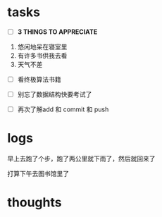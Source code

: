 # tasks
- [ ] **3 THINGS TO APPRECIATE**
1. 悠闲地呆在寝室里
2. 有许多书供我去看
3. 天气不差
- [ ] 看终极算法书籍
- [ ] 别忘了数据结构快要考试了
- [ ] 再次了解add 和 commit 和 push


# logs
早上去跑了个步，跑了两公里就下雨了，然后就回来了

打算下午去图书馆里了


# thoughts
